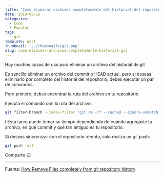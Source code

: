 ```yaml
---
title: "Cómo eliminar archivos completamente del historial del repositorio de git"
date: 2019-08-16
categories:
  - Code
  - Popular
tags:
  - git
template: post
thumbnail: '../thumbnails/git.png'
slug: como-eliminar-archivos-completamente-historial-git
---
```


Hay muchos casos de uso para eliminar un archivo del historial de git

Es sencillo eliminar un archivo del commit o HEAD actual, pero si deseas eliminarlo por completo del historial del repositorio, debes ejecutar un par de comandos.

Pero primero, debes encontrar la ruta del archivo en tu repositorio.

Ejecuta el comando con la ruta del archivo:

```bash
git filter-branch --index-filter "git rm -rf --cached --ignore-unmatch path_to_file" HEAD
```

ℹ️ Esta tarea puede tomar su tiempo dependiendo de cuándo agregaste tu archivo, en qué commit y qué tan antiguo es tu repositorio.

Si deseas sincronizar con el repositorio remoto, solo realiza un git push:

```bash
git push -all
```

Comparte 😉

---

Fuente: [How Remove Files completely from git repository history](https://myopswork.com/how-remove-files-completely-from-git-repository-history-47ed3e0c4c35)